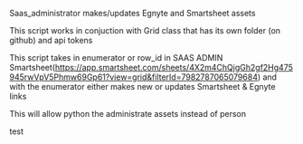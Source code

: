 Saas_administrator
makes/updates Egnyte and Smartsheet assets

This script works in conjuction with Grid class that has its own folder (on github) and api tokens

This script takes in enumerator or row_id in SAAS ADMIN Smartsheet(https://app.smartsheet.com/sheets/4X2m4ChQjgGh2gf2Hg475945rwVpV5Phmw69Gp61?view=grid&filterId=7982787065079684) and with the enumerator either makes new or updates Smartsheet & Egnyte links

This will allow python the administrate assets instead of person

test
